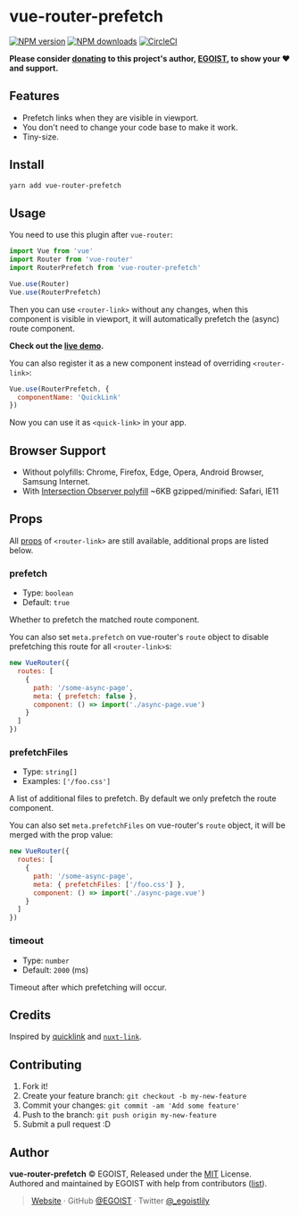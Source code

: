 # vue-router-prefetch

[![NPM version](https://badgen.net/npm/v/vue-router-prefetch)](https://npmjs.com/package/vue-router-prefetch) [![NPM downloads](https://badgen.net/npm/dm/vue-router-prefetch)](https://npmjs.com/package/vue-router-prefetch) [![CircleCI](https://badgen.net/circleci/github/egoist/vue-router-prefetch/master)](https://circleci.com/gh/egoist/vue-router-prefetch/tree/master)

**Please consider [donating](https://www.patreon.com/egoist) to this project's author, [EGOIST](#author), to show your ❤️ and support.**

## Features

- Prefetch links when they are visible in viewport.
- You don't need to change your code base to make it work.
- Tiny-size.

## Install

```bash
yarn add vue-router-prefetch
```

## Usage

You need to use this plugin after `vue-router`:

```js
import Vue from 'vue'
import Router from 'vue-router'
import RouterPrefetch from 'vue-router-prefetch'

Vue.use(Router)
Vue.use(RouterPrefetch)
```

Then you can use `<router-link>` without any changes, when this component is visible in viewport, it will automatically prefetch the (async) route component.

**Check out the [live demo](https://stackblitz.com/edit/vue-nr9q5u).**

You can also register it as a new component instead of overriding `<router-link>`:

```js
Vue.use(RouterPrefetch, {
  componentName: 'QuickLink'
})
```

Now you can use it as `<quick-link>` in your app.

## Browser Support

- Without polyfills: Chrome, Firefox, Edge, Opera, Android Browser, Samsung Internet.
- With [Intersection Observer polyfill](https://github.com/w3c/IntersectionObserver/tree/master/polyfill) ~6KB gzipped/minified: Safari, IE11

## Props

All [props](https://router.vuejs.org/api/#router-link-props) of `<router-link>` are still available, additional props are listed below.

### prefetch

- Type: `boolean`
- Default: `true`

Whether to prefetch the matched route component.

You can also set `meta.prefetch` on vue-router's `route` object to disable prefetching this route for all `<router-link>`s:

```js
new VueRouter({
  routes: [
    {
      path: '/some-async-page',
      meta: { prefetch: false },
      component: () => import('./async-page.vue')
    }
  ]
})
```

### prefetchFiles

- Type: `string[]`
- Examples: `['/foo.css']`

A list of additional files to prefetch. By default we only prefetch the route component.

You can also set `meta.prefetchFiles` on vue-router's `route` object, it will be merged with the prop value:

```js
new VueRouter({
  routes: [
    {
      path: '/some-async-page',
      meta: { prefetchFiles: ['/foo.css'] },
      component: () => import('./async-page.vue')
    }
  ]
})
```

### timeout

- Type: `number`
- Default: `2000` (ms)

Timeout after which prefetching will occur.

## Credits

Inspired by [quicklink](https://github.com/GoogleChromeLabs/quicklink) and [`nuxt-link`](https://github.com/nuxt/nuxt.js/pull/4574/).

## Contributing

1. Fork it!
2. Create your feature branch: `git checkout -b my-new-feature`
3. Commit your changes: `git commit -am 'Add some feature'`
4. Push to the branch: `git push origin my-new-feature`
5. Submit a pull request :D

## Author

**vue-router-prefetch** © EGOIST, Released under the [MIT](./LICENSE) License.<br>
Authored and maintained by EGOIST with help from contributors ([list](https://github.com/egoist/vue-router-prefetch/contributors)).

> [Website](https://egoist.sh) · GitHub [@EGOIST](https://github.com/egoist) · Twitter [@\_egoistlily](https://twitter.com/_egoistlily)
